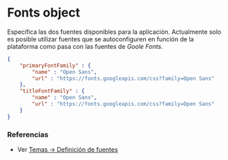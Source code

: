 # Fonts object

Especifica las dos fuentes disponibles para la aplicación. Actualmente solo es posible utilizar fuentes que se autoconfiguren en función de la plataforma como pasa con las fuentes de *Goole Fonts*.

```json
{
    "primaryFontFamily" : {
        "name" : "Open Sans",
        "url" : "https://fonts.googleapis.com/css?family=Open Sans"
    },
    "titleFontFamily" : {
        "name" : "Open Sans",
        "url" : "https://fonts.googleapis.com/css?family=Open Sans"
    }
}
```


### Referencias
* Ver [Temas -> Definición de fuentes](../themes/themes.md#definición-de-fuentes)
